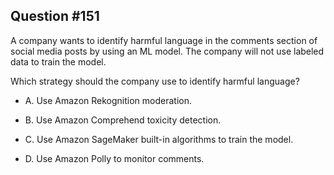 ## Question #151

 A company wants to identify harmful language in the comments section of social media posts by using an ML model. The company will not use labeled data to train the model.

Which strategy should the company use to identify harmful language?

- A. Use Amazon Rekognition moderation.

- B. Use Amazon Comprehend toxicity detection.

- C. Use Amazon SageMaker built-in algorithms to train the model.

- D. Use Amazon Polly to monitor comments.